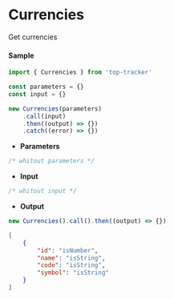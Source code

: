 # Currencies

Get currencies

#### Sample

```js
import { Currencies } from 'top-tracker'

const parameters = {}
const input = {}

new Currencies(parameters)
    .call(input)
    .then((output) => {})
    .catch((error) => {})
```

-   **Parameters**

```js
/* whitout parameters */
```

-   **Input**

```js
/* whitout input */
```

-   **Output**

```js
new Currencies().call().then((output) => {})
```

```json
[
    {
        "id": "isNumber",
        "name": "isString",
        "code": "isString",
        "symbol": "isString"
    }
]
```

